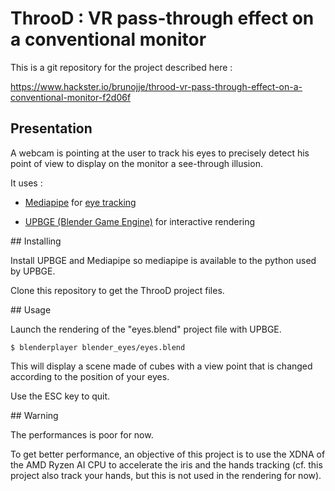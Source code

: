 # ThrooD : VR pass-through effect on a conventional monitor

This is a git repository for the project described here :

https://www.hackster.io/brunojje/throod-vr-pass-through-effect-on-a-conventional-monitor-f2d06f


## Presentation

A webcam is pointing at the user to track his eyes to precisely detect his point of view to display on the monitor a see-through illusion.

It uses :

* [Mediapipe](https://ai.google.dev/edge/mediapipe/solutions/vision/face_landmarker) for [eye tracking](https://research.google/blog/mediapipe-iris-real-time-iris-tracking-depth-estimation/)

* [UPBGE (Blender Game Engine)](https://upbge.org) for interactive rendering


## Installing

Install UPBGE and Mediapipe so mediapipe is available to the python used by UPBGE.

Clone this repository to get the ThrooD project files.


## Usage

Launch the rendering of the "eyes.blend" project file with UPBGE.

    $ blenderplayer blender_eyes/eyes.blend

This will display a scene made of cubes with a view point that is changed according to the position of your eyes.

Use the ESC key to quit.


## Warning

The performances is poor for now.

To get better performance, an objective of this project is to use the XDNA of the AMD Ryzen AI CPU to accelerate the iris and the hands tracking (cf. this project also track your hands, but this is not used in the rendering for now). 

